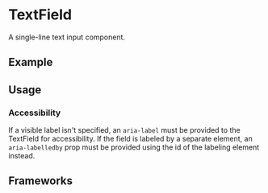 <script setup>
  import Vue from './vue.md';
  import React from './react.md';
  import Elements from './elements.md';
  import Android from './android.md';
</script>

# TextField

A single-line text input component.

<components-status react='released' vue='released' elements='released' />

## Example

<theme-switcher />

<textfield-example />

## Usage

### Accessibility

If a visible label isn't specified, an `aria-label` must be provided to the TextField for accessibility. If the field is labeled by a separate element, an `aria-labelledby` prop must be provided using the id of the labeling element instead.

## Frameworks

<tabs-content>
  <template #react>
   <react />
  </template>
  <template #vue>
    <vue />
  </template>
  <template #elements>
    <elements />
  </template>
  <template #android>
    <android />
  </template>
</tabs-content>